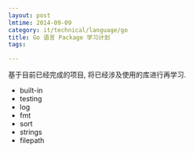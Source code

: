 ```yaml
---
layout: post
lmtime: 2014-09-09
category: it/technical/language/go
title: Go 语言 Package 学习计划
tags: 

---
```


基于目前已经完成的项目, 将已经涉及使用的库进行再学习.

* built-in
* testing
* log
* fmt
* sort
* strings
* filepath

